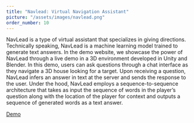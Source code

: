 ```yaml
---
title: "Navlead: Virtual Navigation Assistant"
picture: "/assets/images/navlead.png"
order_number: 10
---
```

<html>
<p>
    NavLead is a type of virtual assistant that specializes in giving directions. Technically speaking, NavLead is a machine learning model trained to generate text answers. In the demo website, we showcase the power of NavLead through a live demo in a 3D environment developed in Unity and Blender. In this demo, users can ask questions through a chat interface as they navigate a 3D house looking for a target. Upon receiving a question, NavLead infers an answer in text at the server and sends the response to the user. Under the hood, NavLead employs a sequence-to-sequence architecture that takes as input the sequence of words in the player’s question along with the location of the player for context and outputs a sequence of generated words as a text answer.
    <div>
        <a href="https://navlead.vercel.app"> Demo</a> 
    </div>
</p>
</html>